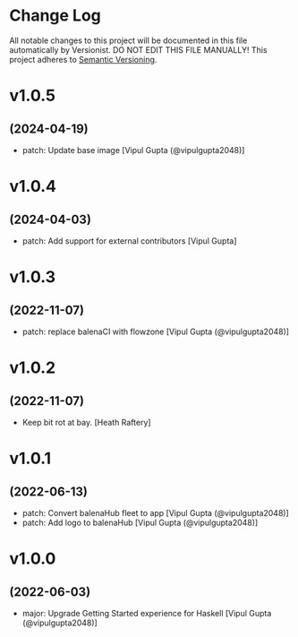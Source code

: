 # Change Log

All notable changes to this project will be documented in this file
automatically by Versionist. DO NOT EDIT THIS FILE MANUALLY!
This project adheres to [Semantic Versioning](http://semver.org/).

# v1.0.5
## (2024-04-19)

* patch: Update base image [Vipul Gupta (@vipulgupta2048)]

# v1.0.4
## (2024-04-03)

* patch: Add support for external contributors [Vipul Gupta]

# v1.0.3
## (2022-11-07)

* patch: replace balenaCI with flowzone [Vipul Gupta (@vipulgupta2048)]

# v1.0.2
## (2022-11-07)

* Keep bit rot at bay. [Heath Raftery]

# v1.0.1
## (2022-06-13)

* patch: Convert balenaHub fleet to app [Vipul Gupta (@vipulgupta2048)]
* patch: Add logo to balenaHub [Vipul Gupta (@vipulgupta2048)]

# v1.0.0
## (2022-06-03)

* major: Upgrade Getting Started experience for Haskell [Vipul Gupta (@vipulgupta2048)]
